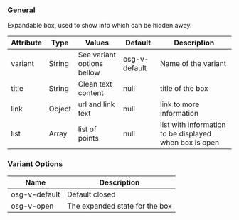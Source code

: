 ### General
Expandable box, used to show info which can be hidden away.

| Attribute | Type | Values | Default | Description |
|---|---|---|---|---|
| variant | String | See variant options bellow | osg-v-default | Name of the variant |
| title | String | Clean text content | null | title of the box |
| link | Object | url and link text | null | link to more information |
| list | Array | list of points | null | list with information to be displayed when box is open |

### Variant Options
| Name | Description |
|------|-------------|
| osg-v-default | Default closed |
| osg-v-open | The expanded state for the box |
